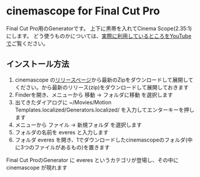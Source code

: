 # cinemascope for Final Cut Pro

Final Cut Pro用のGeneratorです。
上下に黒帯を入れてCinema Scope(2.35:1)にします。
どう使うものかについては、[実際に利用しているところをYouTubeで](https://youtu.be/2pv4BWTlRUI)ご覧ください。

## インストール方法

1. cinemascope の[リリースページ](https://github.com/tsuyukimakoto/cinemascope/releases)から最新のZipをダウンロードして展開してください。から最新のリリース(zip)をダウンロードして展開しておきます
2. Finderを開き、メニューから 移動 → フォルダに移動 を選択します
3. 出てきたダイアログに ~/Movies/Motion Templates.localized/Generators.localized/ を入力してエンターキーを押します
4. メニューから ファイル → 新規フォルダ を選択します
5. フォルダの名前を everes と入力します
6. フォルダ everes を開き、1でダウンロードしたcinemascopeのフォルダ(中に3つのファイルがあるもの)を置きます

Final Cut ProのGenerator に everes というカテゴリが登場し、その中に cinemascope が現れます
